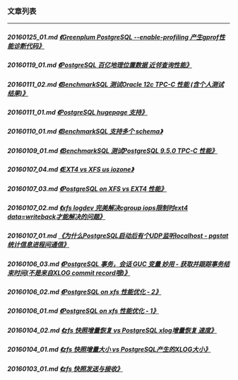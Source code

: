 ### 文章列表  
----  
##### 20160125_01.md   [《Greenplum PostgreSQL --enable-profiling 产生gprof性能诊断代码》](20160125_01.md)  
##### 20160119_01.md   [《PostgreSQL 百亿地理位置数据 近邻查询性能》](20160119_01.md)  
##### 20160111_02.md   [《BenchmarkSQL 测试Oracle 12c TPC-C 性能 (含个人测试结果)》](20160111_02.md)  
##### 20160111_01.md   [《PostgreSQL hugepage 支持》](20160111_01.md)  
##### 20160110_01.md   [《BenchmarkSQL 支持多个 schema》](20160110_01.md)  
##### 20160109_01.md   [《BenchmarkSQL 测试PostgreSQL 9.5.0 TPC-C 性能》](20160109_01.md)  
##### 20160107_04.md   [《EXT4 vs XFS us iozone》](20160107_04.md)  
##### 20160107_03.md   [《PostgreSQL on XFS vs EXT4 性能》](20160107_03.md)  
##### 20160107_02.md   [《xfs logdev 完美解决cgroup iops限制时ext4 data=writeback才能解决的问题》](20160107_02.md)  
##### 20160107_01.md   [《为什么PostgreSQL启动后有个UDP监听localhost - pgstat统计信息进程间通信》](20160107_01.md)  
##### 20160106_03.md   [《PostgreSQL 事务，会话 GUC 变量 妙用 - 获取并跟踪事务结束时间(不是来自XLOG commit record哦)》](20160106_03.md)  
##### 20160106_02.md   [《PostgreSQL on xfs 性能优化 - 2》](20160106_02.md)  
##### 20160106_01.md   [《PostgreSQL on xfs 性能优化 - 1》](20160106_01.md)  
##### 20160104_02.md   [《zfs 快照增量恢复 vs PostgreSQL xlog增量恢复 速度》](20160104_02.md)  
##### 20160104_01.md   [《zfs 快照增量大小 vs PostgreSQL产生的XLOG大小》](20160104_01.md)  
##### 20160103_01.md   [《zfs 快照发送与接收》](20160103_01.md)  
